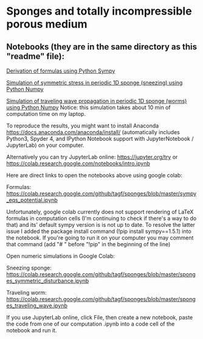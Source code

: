 # Sponges and totally incompressible porous medium

## Notebooks (they are in the same directory as this "readme" file):

[Derivation of formulas using Python Sympy](/sympy_eqs_potential.ipynb)

[Simulation of symmetric stress in periodic 1D sponge (sneezing) using Python Numpy](/sponges_symmetric_disturbance.ipynb)

[Simulation of traveling wave propagation in periodic 1D sponge (worms) using Python Numpy](/sponges_traveling_wave.ipynb)
Notice: this simulation takes about 10 min of computation time on my laptop.

To reproduce the results, you might want to install Anaconda https://docs.anaconda.com/anaconda/install/
(automatically includes Python3, Spyder 4, and IPython Notebook support with JupyterNotebook / JupyterLab) on your computer.

Alternatively you can try JupyterLab online: https://jupyter.org/try or https://colab.research.google.com/notebooks/intro.ipynb

Here are direct links to open the notebooks above using google colab:

Formulas: https://colab.research.google.com/github/tagf/sponges/blob/master/sympy_eqs_potential.ipynb

Unfortunately, google colab currently does not support rendering of LaTeX formulas in computation cells (I'm continuing to check if there's a way to do that) and its' default sympy version is is not up to date. To resolve the latter issue I added the package install command (!pip install sympy==1.5.1) into the notebook. If you're going to run it on your computer you may comment that command (add "# " before "!pip" in the beginning of the line)

Open numeric simulations in Google Colab:  

Sneezing sponge: https://colab.research.google.com/github/tagf/sponges/blob/master/sponges_symmetric_disturbance.ipynb

Traveling worm: https://colab.research.google.com/github/tagf/sponges/blob/master/sponges_traveling_wave.ipynb


If you use JupyterLab online, click File, then create a new notebook,
paste the code from one of our computation .ipynb into a code cell of the notebook and run it.
